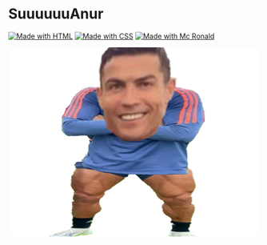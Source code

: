 # SuuuuuuAnur

[![Made with HTML](https://img.shields.io/badge/Made%20with-HTML-orange.svg)](https://www.javascript.com)
[![Made with CSS](https://img.shields.io/badge/Made%20with-CSS-purple.svg)](https://nodejs.org)
[![Made with Mc Ronald](https://img.shields.io/badge/Made%20with-Ronald-blue.svg)](https://expressjs.com)

<p align="center">
  <a href="#"><img src="./img/readme.png"/></a>
</p>
